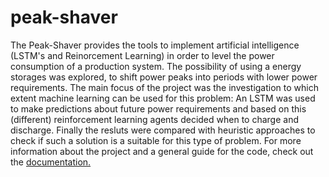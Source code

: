 # peak-shaver

The Peak-Shaver provides the tools to implement artificial intelligence (LSTM's and Reinorcement Learning) in order to level the power consumption of a production system. The possibility of using a energy storages was explored, to shift power peaks into periods with lower power requirements. The main focus of the project was the investigation to which extent machine learning can be used for this problem: An LSTM was used to make predictions about future power requirements and based on this (different) reinforcement learning agents decided when to charge and discharge. Finally the resluts were compared with heuristic approaches to check if such a solution is a suitable for this type of problem. For more information about the project and a general guide for the code, check out the [documentation.](https://peak-shaver.readthedocs.io/en/latest/index.html)
